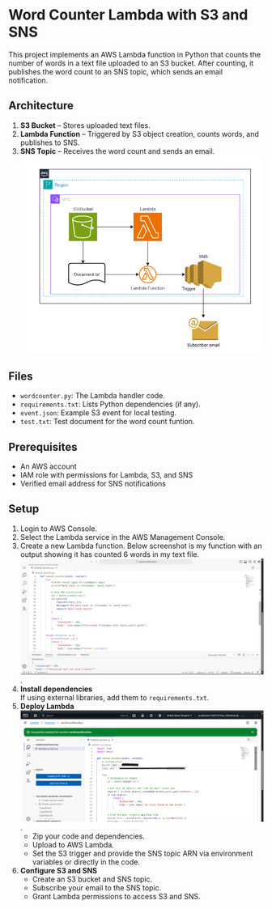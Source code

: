 # Word Counter Lambda with S3 and SNS

This project implements an AWS Lambda function in Python that counts the number of words in a text file uploaded to an S3 bucket. After counting, it publishes the word count to an SNS topic, which sends an email notification.

## Architecture

1. **S3 Bucket** – Stores uploaded text files.
2. **Lambda Function** – Triggered by S3 object creation, counts words, and publishes to SNS.
3. **SNS Topic** – Receives the word count and sends an email.
![Lambda Image](Lambda.png)
## Files

- `wordcounter.py`: The Lambda handler code.
- `requirements.txt`: Lists Python dependencies (if any).
- `event.json`: Example S3 event for local testing.
- `test.txt`: Test document for the word count funtion.

## Prerequisites

- An AWS account
- IAM role with permissions for Lambda, S3, and SNS
- Verified email address for SNS notifications

## Setup

1. Login to AWS Console.  
2. Select the Lambda service in the AWS Management Console.  
3. Create a new Lambda function.
   Below screenshot is my function with an output showing it has counted 6 words in my text file.
   ![screenshot 1](Screenshot1.png). 
5. **Install dependencies**  
    If using external libraries, add them to `requirements.txt`.
6. **Deploy Lambda**  ![screenshot 2](Screenshot2.png).
    - Zip your code and dependencies.
    - Upload to AWS Lambda.
    - Set the S3 trigger and provide the SNS topic ARN via environment variables or directly in the code.
7. **Configure S3 and SNS**  
    - Create an S3 bucket and SNS topic.
    - Subscribe your email to the SNS topic.
    - Grant Lambda permissions to access S3 and SNS.



